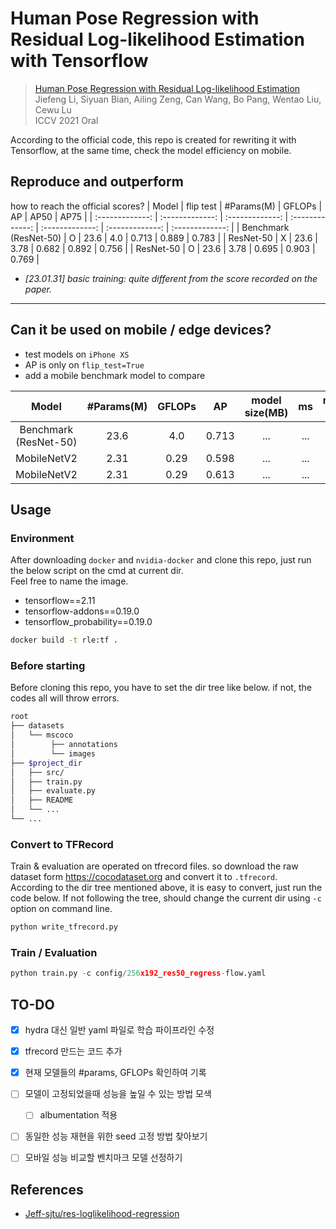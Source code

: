 # Human Pose Regression with Residual Log-likelihood Estimation with Tensorflow

> [Human Pose Regression with Residual Log-likelihood Estimation](https://arxiv.org/abs/2107.11291) <br>
> Jiefeng Li, Siyuan Bian, Ailing Zeng, Can Wang, Bo Pang, Wentao Liu, Cewu Lu <br>
> ICCV 2021 Oral

According to the official code, this repo is created for rewriting it with Tensorflow, at the same time, check the model efficiency on mobile.

## Reproduce and outperform
how to reach the official scores?
| Model | flip test | #Params(M) | GFLOPs | AP | AP50 | AP75 |
| :-------------: | :-------------: | :-------------: | :-------------: | :-------------: | :-------------: | :-------------: |
| Benchmark<br>(ResNet-50) | O | 23.6 | 4.0 | 0.713 | 0.889 | 0.783 |
| ResNet-50 | X | 23.6 | 3.78 | 0.682 | 0.892 | 0.756 |
| ResNet-50 | O | 23.6 | 3.78 | 0.695 | 0.903 | 0.769 |
- _[23.01.31] basic training: quite different from the score recorded on the paper._

---

## Can it be used on mobile / edge devices?
- test models on `iPhone XS`
- AP is only on `flip_test=True`
- add a mobile benchmark model to compare

| Model | #Params(M) | GFLOPs | AP | model size(MB) | ms | memory access |
| :-------------: | :-------------: | :-------------: | :-------------: | :-------------: | :-------------: | :-------------: |
| Benchmark<br>(ResNet-50) | 23.6 | 4.0 | 0.713 | ... | ... | ... |
| MobileNetV2 | 2.31 | 0.29 | 0.598 | ... | ... | ... |
| MobileNetV2 | 2.31 | 0.29 | 0.613 | ... | ... | ... |

## Usage

### Environment
After downloading `docker` and `nvidia-docker` and clone this repo, just run the below script on the cmd at current dir. <br>
Feel free to name the image.
  - tensorflow==2.11
  - tensorflow-addons==0.19.0
  - tensorflow_probability==0.19.0
```bash
docker build -t rle:tf .
```

### Before starting
Before cloning this repo, you have to set the dir tree like below. if not, the codes all will throw errors.
```bash
root
├── datasets
│   └── mscoco
│        ├── annotations
│        └── images
├── $project_dir
│   ├── src/
│   ├── train.py
│   ├── evaluate.py
│   ├── README
│   └── ...
└── ...
``` 

### Convert to TFRecord
Train & evaluation are operated on tfrecord files. so download the raw dataset form https://cocodataset.org and convert it to `.tfrecord`. <br>
According to the dir tree mentioned above, it is easy to convert, just run the code below. If not following the tree, should change the current dir using `-c` option on command line.
```python
python write_tfrecord.py
```

### Train / Evaluation
```python
python train.py -c config/256x192_res50_regress-flow.yaml
```

## TO-DO
- [x] hydra 대신 일반 yaml 파일로 학습 파이프라인 수정
- [x] tfrecord 만드는 코드 추가
- [x] 현재 모델들의 #params, GFLOPs 확인하여 기록
- [ ] 모델이 고정되었을때 성능을 높일 수 있는 방법 모색
  - [ ] albumentation 적용
- [ ] 동일한 성능 재현을 위한 seed 고정 방법 찾아보기
- [ ] 모바일 성능 비교할 벤치마크 모델 선정하기


## References
- [Jeff-sjtu/res-loglikelihood-regression](https://github.com/Jeff-sjtu/res-loglikelihood-regression)
